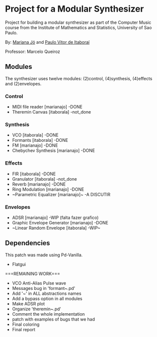 # Project for a Modular Synthesizer

Project for building a modular synthesizer as part of the Computer Music course from the Institute of Mathematics and Statistics, University of Sao Paulo.

By: [Mariana Jó](http://github.com/marianajo) and [Paulo Vitor de Itaboraí](http://github.com/itaborala)

Professor: Marcelo Queiroz

## Modules
The synthesizer uses twelve modules: (2)control, (4)synthesis, (4)effects and (2)envelopes.

### Control
* MIDI file reader [marianajo] -DONE
* Theremin Canvas [itaborala] -not_done

### Synthesis
* VCO [itaborala] -DONE
* Formants [itaborala] -DONE
* FM [marianajo] -DONE
* Chebychev Synthesis [marianajo] -DONE

### Effects
* FIR [itaborala] -DONE
* Granulator [itaborala] -not_done
* Reverb [marianajo] -DONE
* Ring Modulation [marianajo] -DONE
* ~Parametric Equalizer [marianajo]~ -A DISCUTIR

### Envelopes
* ADSR [marianajo] -WIP (falta fazer grafico)
* Graphic Envelope Generator [marianajo] -DONE
* ~Linear Random Envelope [itaborala] -WIP~

## Dependencies
This patch was made using Pd-Vanilla.
- Flatgui


===REMAINING WORK===
* VCO Anti-Alias Pulse wave
* Messages bug  in 'formant~.pd'
* Add '~' in ALL abstractions names
* Add a bypass option in all modules
* Make ADSR plot
* Organize 'theremin~.pd'
* Comment the whole implementation
* patch with examples of bugs that we had
* Final coloring 
* Final report
